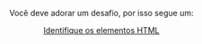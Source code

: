 <p align="center">Você deve adorar um desafio, por isso segue um:</p>
<p align="center"><a href="https://forms.gle/smECqD7GrLqGY4vS6">Identifique os elementos HTML</a></p>
